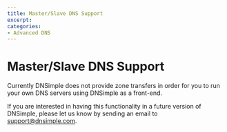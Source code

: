 ```yaml
---
title: Master/Slave DNS Support 
excerpt: 
categories:
- Advanced DNS
---
```


# Master/Slave DNS Support 

Currently DNSimple does not provide zone transfers in order for you to run your own DNS servers using DNSimple as a front-end.

If you are interested in having this functionality in a future version of DNSimple, please let us know by sending an email to support@dnsimple.com.
